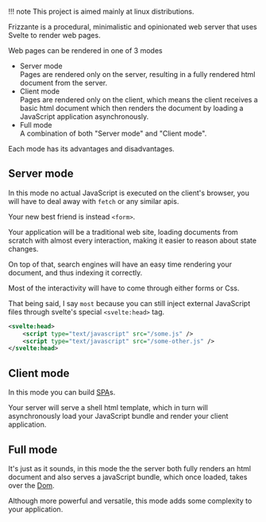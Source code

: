 !!! note
    This project is aimed mainly at linux distributions.

Frizzante is a procedural, minimalistic and opinionated web server that uses Svelte to render web pages.

Web pages can be rendered in one of 3 modes

- Server mode<br/>
    Pages are rendered only on the server, resulting in a fully rendered html document from the server.
- Client mode<br/>
    Pages are rendered only on the client, which means the client receives a basic html document which then renders the document by loading a JavaScript application asynchronously.
- Full mode<br/>
    A combination of both "Server mode" and "Client mode".


Each mode has its advantages and disadvantages.


## Server mode

In this mode no actual JavaScript is executed on the client's browser, you will have to deal away with `fetch` or any similar apis.

Your new best friend is instead `<form>`.

Your application will be a traditional web site, loading documents from scratch with almost every interaction, 
making it easier to reason about state changes.

On top of that, search engines will have an easy time rendering your document, and thus indexing it correctly.

Most of the interactivity will have to come through either forms or Css.

That being said, I say `most` because you can still inject external 
JavaScript files through svelte's special `<svelte:head>` tag.

```xml
<svelte:head>
    <script type="text/javascript" src="/some.js" />
    <script type="text/javascript" src="/some-other.js" />
</svelte:head>
```

## Client mode

In this mode you can build [SPA](https://it.wikipedia.org/wiki/Single-page_application)s.

Your server will serve a shell html template, which in turn will asynchronously load your JavaScript bundle and render your client application.

## Full mode

It's just as it sounds, in this mode the the server both fully renders an html document and also serves a javaScript bundle, which once loaded, takes over the [Dom](https://en.wikipedia.org/wiki/Document_Object_Model).

Although more powerful and versatile, this mode adds some complexity to your application.
